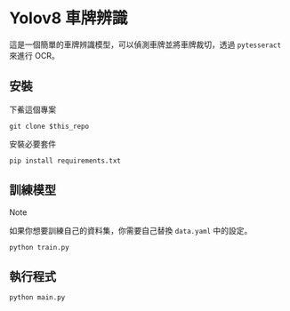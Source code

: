 # Yolov8 車牌辨識
這是一個簡單的車牌辨識模型，可以偵測車牌並將車牌裁切，透過 `pytesseract` 來進行 OCR。

## 安裝
下鮺這個專案
```shell
git clone $this_repo
```

安裝必要套件
```shell
pip install requirements.txt
```

## 訓練模型

> [!NOTE]
> 如果你想要訓練自己的資料集，你需要自己替換 `data.yaml` 中的設定。

```shell
python train.py
```

## 執行程式
```shell
python main.py
```